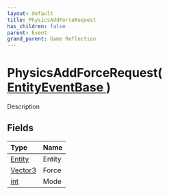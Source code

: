 ```yaml
---
layout: default
title: PhysicsAddForceRequest
has_children: false
parent: Event
grand_parent: Game Reflection
---
```

# PhysicsAddForceRequest( [ EntityEventBase ](/riftbreaker-wiki/docs/game-reflection/events/entity_event_base/) )
Description 

## Fields

| Type | Name |
|:----------|:--------------|
| [Entity](/riftbreaker-wiki/docs/game-reflection/classes/entity/) | Entity |
| [Vector3](/riftbreaker-wiki/docs/game-reflection/classes/vector3/) | Force |
| [int](/riftbreaker-wiki/docs/game-reflection/enums/int/) | Mode |

